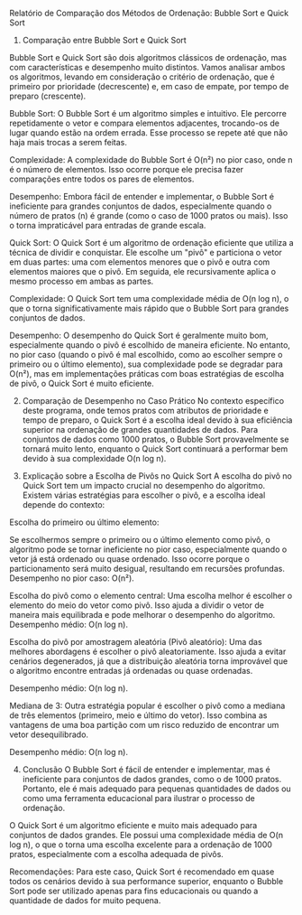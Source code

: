Relatório de Comparação dos Métodos de Ordenação: Bubble Sort e Quick Sort
1. Comparação entre Bubble Sort e Quick Sort

Bubble Sort e Quick Sort são dois algoritmos clássicos de ordenação, mas com características e desempenho muito distintos. Vamos analisar ambos os algoritmos, levando em consideração o critério de ordenação, que é primeiro por prioridade (decrescente) e, em caso de empate, por tempo de preparo (crescente).

Bubble Sort:
O Bubble Sort é um algoritmo simples e intuitivo. Ele percorre repetidamente o vetor e compara elementos adjacentes, trocando-os de lugar quando estão na ordem errada. Esse processo se repete até que não haja mais trocas a serem feitas.

Complexidade: A complexidade do Bubble Sort é O(n²) no pior caso, onde n é o número de elementos. Isso ocorre porque ele precisa fazer comparações entre todos os pares de elementos.

Desempenho: Embora fácil de entender e implementar, o Bubble Sort é ineficiente para grandes conjuntos de dados, especialmente quando o número de pratos (n) é grande (como o caso de 1000 pratos ou mais). Isso o torna impraticável para entradas de grande escala.

Quick Sort:
O Quick Sort é um algoritmo de ordenação eficiente que utiliza a técnica de dividir e conquistar. Ele escolhe um "pivô" e particiona o vetor em duas partes: uma com elementos menores que o pivô e outra com elementos maiores que o pivô. Em seguida, ele recursivamente aplica o mesmo processo em ambas as partes.

Complexidade: O Quick Sort tem uma complexidade média de O(n log n), o que o torna significativamente mais rápido que o Bubble Sort para grandes conjuntos de dados.

Desempenho: O desempenho do Quick Sort é geralmente muito bom, especialmente quando o pivô é escolhido de maneira eficiente. No entanto, no pior caso (quando o pivô é mal escolhido, como ao escolher sempre o primeiro ou o último elemento), sua complexidade pode se degradar para O(n²), mas em implementações práticas com boas estratégias de escolha de pivô, o Quick Sort é muito eficiente.

2. Comparação de Desempenho no Caso Prático
No contexto específico deste programa, onde temos pratos com atributos de prioridade e tempo de preparo, o Quick Sort é a escolha ideal devido à sua eficiência superior na ordenação de grandes quantidades de dados. Para conjuntos de dados como 1000 pratos, o Bubble Sort provavelmente se tornará muito lento, enquanto o Quick Sort continuará a performar bem devido à sua complexidade O(n log n).

3. Explicação sobre a Escolha de Pivôs no Quick Sort
A escolha do pivô no Quick Sort tem um impacto crucial no desempenho do algoritmo. Existem várias estratégias para escolher o pivô, e a escolha ideal depende do contexto:

Escolha do primeiro ou último elemento:

Se escolhermos sempre o primeiro ou o último elemento como pivô, o algoritmo pode se tornar ineficiente no pior caso, especialmente quando o vetor já está ordenado ou quase ordenado. Isso ocorre porque o particionamento será muito desigual, resultando em recursões profundas.
Desempenho no pior caso: O(n²).

Escolha do pivô como o elemento central:
Uma escolha melhor é escolher o elemento do meio do vetor como pivô. Isso ajuda a dividir o vetor de maneira mais equilibrada e pode melhorar o desempenho do algoritmo.
Desempenho médio: O(n log n).

Escolha do pivô por amostragem aleatória (Pivô aleatório):
Uma das melhores abordagens é escolher o pivô aleatoriamente. Isso ajuda a evitar cenários degenerados, já que a distribuição aleatória torna improvável que o algoritmo encontre entradas já ordenadas ou quase ordenadas.

Desempenho médio: O(n log n).

Mediana de 3:
Outra estratégia popular é escolher o pivô como a mediana de três elementos (primeiro, meio e último do vetor). Isso combina as vantagens de uma boa partição com um risco reduzido de encontrar um vetor desequilibrado.

Desempenho médio: O(n log n).

4. Conclusão
O Bubble Sort é fácil de entender e implementar, mas é ineficiente para conjuntos de dados grandes, como o de 1000 pratos. Portanto, ele é mais adequado para pequenas quantidades de dados ou como uma ferramenta educacional para ilustrar o processo de ordenação.

O Quick Sort é um algoritmo eficiente e muito mais adequado para conjuntos de dados grandes. Ele possui uma complexidade média de O(n log n), o que o torna uma escolha excelente para a ordenação de 1000 pratos, especialmente com a escolha adequada de pivôs.

Recomendações:
Para este caso, Quick Sort é recomendado em quase todos os cenários devido à sua performance superior, enquanto o Bubble Sort pode ser utilizado apenas para fins educacionais ou quando a quantidade de dados for muito pequena.
